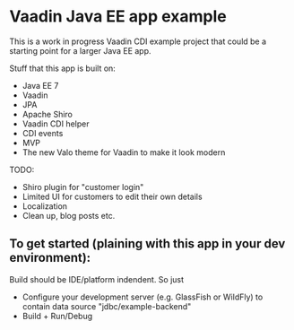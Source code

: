 # Vaadin Java EE app example

This is a work in progress Vaadin CDI example project that could be a starting point for a larger Java EE app.

Stuff that this app is built on:

 * Java EE 7
 * Vaadin
 * JPA
 * Apache Shiro
 * Vaadin CDI helper
 * CDI events
 * MVP
 * The new Valo theme for Vaadin to make it look modern
 
TODO:

 * Shiro plugin for "customer login"
 * Limited UI for customers to edit their own details
 * Localization
 * Clean up, blog posts etc.

## To get started (plaining with this app in your dev environment):

Build should be IDE/platform indendent. So just
 
 * Configure your development server (e.g. GlassFish or WildFly) to contain data source "jdbc/example-backend"
 * Build + Run/Debug

